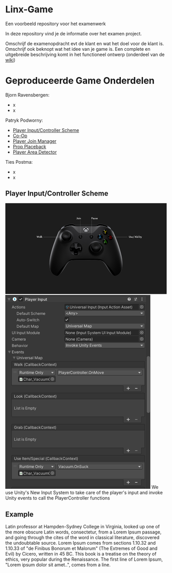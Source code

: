 # Linx-Game
Een voorbeeld repository voor het examenwerk

In deze repository vind je de informatie over het examen project.

Omschrijf de examenopdracht evt de klant en wat het doel voor de klant is.
Omschrijf ook beknopt wat het idee van je game is. 
Een complete en uitgebreide beschrijving komt in het functioneel ontwerp (onderdeel van de [wiki](https://github.com/erwinhenraat/VoorbeeldExamenRepo/wiki))

# Geproduceerde Game Onderdelen

Bjorn Ravensbergen:
  * x
  * x
  
Patryk Podworny:
  * [Player Input/Controller Scheme](https://docs.unity3d.com/Packages/com.unity.inputsystem@0.2/manual/index.html)
  * [Co-Op](https://docs.unity3d.com/Packages/com.unity.inputsystem@1.0/manual/Components.html)
  * [Player Join Manager](https://github.com/Bjornraaf/Linx-Game/blob/develop/Assets/Code/Scripts/Co-op/PlayerJoinManager.cs)
  * [Prop Placeback](https://github.com/Bjornraaf/Linx-Game/tree/develop/Assets/Code/Scripts/Cleaning/Props)
  * [Player Area Detector](https://github.com/Bjornraaf/Linx-Game/blob/develop/Assets/Code/Scripts/Co-op/PlayerAreaDetector.cs)

Ties Postma:
  * x
  * x

## Player Input/Controller Scheme
![Player Input Scheme](https://github.com/Bjornraaf/Linx-Game/blob/develop/Images/ControllerScheme.png)
![Player Input Scheme](https://github.com/Bjornraaf/Linx-Game/blob/develop/Images/PlayerInput.png)
We use Unity's New Input System to take care of the player's input and invoke Unity events to call the PlayerController functions

## Example

Latin professor at Hampden-Sydney College in Virginia, looked up one of the more obscure Latin words, consectetur, from a Lorem Ipsum passage, and going through the cites of the word in classical literature, discovered the undoubtable source. Lorem Ipsum comes from sections 1.10.32 and 1.10.33 of "de Finibus Bonorum et Malorum" (The Extremes of Good and Evil) by Cicero, written in 45 BC. This book is a treatise on the theory of ethics, very popular during the Renaissance. The first line of Lorem Ipsum, "Lorem ipsum dolor sit amet..", comes from a line.
